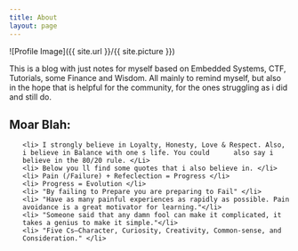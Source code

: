 ```yaml
---
title: About
layout: page
---
```

![Profile Image]({{ site.url }}/{{ site.picture }})

<p> This is a blog with just notes for myself based on Embedded Systems, CTF, Tutorials, some Finance and Wisdom. All mainly to remind myself, but also in the hope that is helpful for the community, for the ones struggling as i did and still do. </p>



<h2>Moar Blah:</h2>

<ul class="skill-list">
	
	<li> I strongly believe in Loyalty, Honesty, Love & Respect. Also, i believe in Balance with one s life. You could 		also say i believe in the 80/20 rule. </Li> 
	<li> Below you ll find some quotes that i also believe in. </li>
	<li> Pain (/Failure) + Refeclection = Progress </li>
	<li> Progress = Evolution </li>
	<li> "By failing to Prepare you are preparing to Fail" </li>
	<li> "Have as many painful experiences as rapidly as possible. Pain avoidance is a great motivator for learning."</li>
	<li> "Someone said that any damn fool can make it complicated, it takes a genius to make it simple."</li>
	<li> "Five Cs—Character, Curiosity, Creativity, Common-sense, and Consideration." </li>
</ul>




